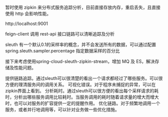暂时使用 zipkin 来分布式服务追踪分析，目前直接存放内存，重启丢失，且直接使用 http 会影响性能。

http://localhost:9001

feign-client 调用 rest-api 接口链路可以清晰追踪及分析

sleuth 有一个默认0.1的采样率的概念，并不会发送所有的数据，可以通过配置 spring.sleuth.sampler.percentage 指定数据采样的百分比

接下来考虑使用spring-cloud-sleuth-zipkin-stream，增加 MQ 及 ES，解决存储及性能问题。


提供链路追踪。通过sleuth可以很清楚的看出一个请求都经过了哪些服务。可以很方便的理清服务间的调用关系。
可视化错误。对于程序未捕捉的异常，可以在zipkin界面上看到。
分析耗时。通过sleuth可以很方便的看出每个采样请求的耗时，分析出哪些服务调用比较耗时。当服务调用的耗时随着请求量的增大而增大时，也可以对服务的扩容提供一定的提醒作用。
优化链路。对于频繁地调用一个服务，或者并行地调用等，可以针对业务做一些优化措施。